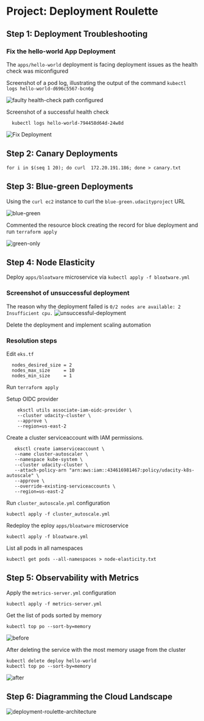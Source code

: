 # Project: Deployment Roulette


## Step 1: Deployment Troubleshooting


### Fix the hello-world App Deployment


The `apps/hello-world` deployment is facing deployment issues as the health check was miconfigured 

Screenshot of a pod log, illustrating the output of the command `kubectl logs hello-world-d696c5567-bcn6g`

![faulty health-check path configured](img/faulty-health-check-path-configured.png)


Screenshot of a successful health check 


```
  kubectl logs hello-world-794458d64d-24w8d
```


![Fix Deployment](img/fix-hello-world-dep.png)


## Step 2: Canary Deployments



````
for i in $(seq 1 20); do curl  172.20.191.186; done > canary.txt 
````

## Step 3: Blue-green Deployments

Using the `curl ec2` instance to curl the `blue-green.udacityproject` URL

![blue-green](img/green-blue.png)

Commented the resource block creating the record for blue deployment and run `terraform apply`

![green-only](img/green-only.png)

## Step 4: Node Elasticity

Deploy `apps/bloatware` microservice via `kubectl apply -f bloatware.yml `


### Screenshot of unsuccessful deployment 

The reason why the deployment failed is `0/2 nodes are available: 2 Insufficient cpu.`
![unsuccessful-deployment](img/unsuccessful-deployment.png)

Delete the deployment and implement scaling automation
### Resolution steps

Edit `eks.tf` 

````
  nodes_desired_size = 2
  nodes_max_size     = 10
  nodes_min_size     = 1
````

Run `terraform apply` 

Setup OIDC provider


        eksctl utils associate-iam-oidc-provider \
        --cluster udacity-cluster \
        --approve \
        --region=us-east-2


Create a cluster serviceaccount with IAM permissions.

       eksctl create iamserviceaccount \
       --name cluster-autoscaler \
       --namespace kube-system \
       --cluster udacity-cluster \
       --attach-policy-arn "arn:aws:iam::434616981467:policy/udacity-k8s-autoscale" \
       --approve \
       --override-existing-serviceaccounts \
       --region=us-east-2

    
Run `cluster_autoscale.yml` configuration


    kubectl apply -f cluster_autoscale.yml

Redeploy the eploy `apps/bloatware` microservice


    kubectl apply -f bloatware.yml 


List all pods in all namespaces


    kubectl get pods --all-namespaces > node-elasticity.txt

## Step 5: Observability with Metrics

Apply the `metrics-server.yml` configuration 

    kubectl apply -f metrics-server.yml

Get the list of pods sorted by memory 

    kubectl top po --sort-by=memory

![before](img/before.png)

After deleting the service with the most memory usage from the cluster
   
    kubectl delete deploy hello-world    
    kubectl top po --sort-by=memory

![after](img/after.png)

## Step 6: Diagramming the Cloud Landscape

![deployment-roulette-architecture](img/deployment-roulette-architecture.png)